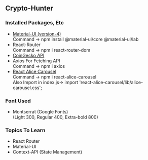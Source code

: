 ## Crypto-Hunter

### Installed Packages, Etc

- [Material-UI (version-4)](https://v4.mui.com/) <br>
  Command -> npm install @material-ui/core @material-ui/lab
- React-Router <br>
  Command -> npm i react-router-dom
- [CoinGecko API](https://www.coingecko.com/en/api/documentation)
- Axios For Fetching API<br>
  Command -> npm i axios
- [React Alice Carousel](https://www.npmjs.com/package/react-alice-carousel)<br>
  Command -> npm i react-alice-carousel<br>
  Also Import in index.js-> import 'react-alice-carousel/lib/alice-carousel.css';

### Font Used

- Montserrat (Google Fonts) <br>
  (Light 300, Regular 400, Extra-bold 800)

### Topics To Learn

- React Router
- Material-UI
- Context-API (State Management)
